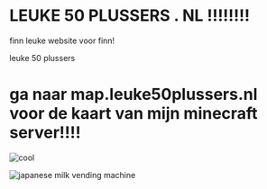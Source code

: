 <html>
<head>
<link rel="shortcut icon" type="image/x-icon" href="favicon.ico">
</head>
<body>

<h1>LEUKE 50 PLUSSERS . NL !!!!!!!!</h1>
<p>finn leuke website voor finn!</p>
<p>leuke 50 plussers</p>

<h2><span style="background-color: #ffff00;"><em><deze website is gemaakt door finn... het is niet echt over leuke 50 plussers dat is de grap juist.</strong></em></span></h2>

<audio src="/music/sneaky_snitch.mp3" autoplay>
<p>If you are reading this, it is because your browser does not support the audio element.     </p>
<embed src="/music/sneaky_snitch.mp3" width="180" height="90" hidden="true" />
</audio>

<h1>ga naar map.leuke50plussers.nl voor de kaart van mijn minecraft server!!!!</h1>
  
<p><img src="https://html-online.com/editor/tiny4_9_11/plugins/emoticons/img/smiley-cool.gif" alt="cool" /></p>

<p><img src="https://i.pinimg.com/564x/51/22/83/5122833511c5b864659fa96a965798a9.jpg" alt="japanese milk vending machine" /></p>

</body>
</html>
